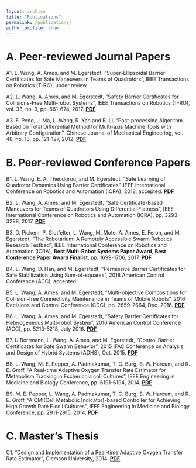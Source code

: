 ```yaml
---
layout: archive
title: "Publications"
permalink: /publications/
author_profile: true
---
```

A. Peer-reviewed Journal Papers
======
A1. L. Wang, A. Ames, and M. Egerstedt, “Super-Ellipsoidal Barrier Certificates for Safe Maneuvers in Teams of Quadrotors”, IEEE Transactions on Robotics (T-RO), under review.

A2. L. Wang, A. Ames, and M. Egerstedt, “Safety Barrier Certificates for Collisions-Free Multi-robot Systems”, IEEE Transactions on Robotics (T-RO), vol. 33, no. 3, pp. 661-674, 2017. [<b>PDF</b>](http://liwanggt.github.io/files/A2_Safe_Swarm.pdf)

A3. F. Peng, J. Ma, L. Wang, R. Yan and B. Li, “Post-processing Algorithm Based on Total Differential Method for Multi-axis Machine Tools with Arbitrary Configuration”, Chinese Journal of Mechanical Engineering, vol. 48, no. 13, pp. 121-127, 2012. [<b>PDF</b>](http://liwanggt.github.io/files/A3_Multi_axis_Machine.pdf)

B. Peer-reviewed Conference Papers
======
B1. L. Wang, E. A. Theodorou, and M. Egerstedt, “Safe Learning of Quadrotor Dynamics Using Barrier Certificates”, IEEE International Conference on Robotics and Automation (ICRA), 2018, accepted. [<b>PDF</b>](http://liwanggt.github.io/files/B1_Safe_learning.pdf)

B2. L. Wang, A. Ames, and M. Egerstedt, “Safe Certificate-Based Maneuvers for Teams of Quadrotors Using Differential Flatness”, IEEE International Conference on Robotics and Automation (ICRA), pp. 3293-3298, 2017. [<b>PDF</b>](http://liwanggt.github.io/files/B2_Quads_barrier.pdf)

B3. D. Pickem, P. Glotfelter, L. Wang, M. Mote, A. Ames, E. Feron, and M. Egerstedt, “The Robotarium: A Remotely Accessible Swarm Robotics Research Testbed”, IEEE International Conference on Robotics and Automation (ICRA), <b> Best Multi-Robot Systems Paper Award</b>, <b> Best Conference Paper Award Finalist</b>, pp. 1699-1706, 2017. [<b>PDF</b>](http://liwanggt.github.io/files/B3_Robotarium.pdf)

B4. L. Wang, D. Han, and M. Egerstedt, “Permissive Barrier Certificates for Safe Stabilization Using Sum-of-squares”, 2018 American Control Conference (ACC), accepted.

B5. L. Wang, A. Ames, and M. Egerstedt, “Multi-objective Compositions for Collision-free Connectivity Maintenance in Teams of Mobile Robots”, 2016 Decisions and Control Conference (CDC), pp. 2659-2664, Dec. 2016. [<b>PDF</b>](http://liwanggt.github.io/files/B5_Composable_Barrier.pdf)

B6. L. Wang, A. Ames, and M. Egerstedt, “Safety Barrier Certificates for Heterogeneous Multi-robot System”, 2016 American Control Conference (ACC), pp. 5213-5218, July 2016. [<b>PDF</b>](http://liwanggt.github.io/files/B6_Hetero_barrier.pdf)

B7. U Borrmann, L. Wang, A. Ames, and M. Egerstedt, “Control Barrier Certificates for Safe Swarm Behavior”, 2015 IFAC Conference on Analysis and Design of Hybrid Systems (ADHS), Oct. 2015. [<b>PDF</b>](http://liwanggt.github.io/files/B7_Swarm_barrier.pdf)

B8. L. Wang, M. E. Pepper, A. Padmakumar, T. C. Burg, S. W. Harcum, and R. E. Groff, “A Real-time Adaptive Oxygen Transfer Rate Estimator for Metabolism Tracking in Escherichia coli Cultures”, IEEE Engineering in Medicine and Biology Conference, pp. 6191-6194, 2014. [<b>PDF</b>](http://liwanggt.github.io/files/B8_Adaptive.pdf) 

B9. M. E. Pepper, L. Wang, A. Padmakumar, T. C. Burg, S. W. Harcum, and R. E. Groff, “A CMI(Cell Metabolic
Indicator)-based Controller for Achieving High Growth Rate E.coli Cultures”, IEEE Engineering in Medicine and Biology Conference, pp. 2911-2915, 2014. [<b>PDF</b>](http://liwanggt.github.io/files/B9_Bioreactor.pdf)

C. Master’s Thesis
======
C1. “Design and Implementation of a Real-time Adaptive Oxygen Transfer Rate Estimator”, Clemson University, 2014. [<b>PDF</b>](http://liwanggt.github.io/files/C1_Adaptive_Estimator.pdf)

